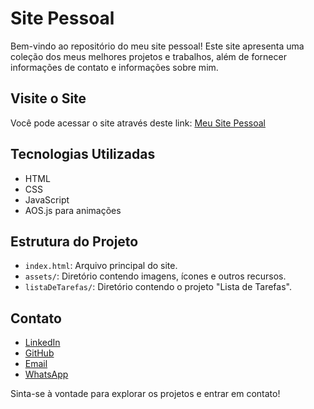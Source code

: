 # Site Pessoal

Bem-vindo ao repositório do meu site pessoal! Este site apresenta uma coleção dos meus melhores projetos e trabalhos, além de fornecer informações de contato e informações sobre mim.

## Visite o Site

Você pode acessar o site através deste link: [Meu Site Pessoal](https://FelipeSilvaNavarro.github.io/sitePessoal)

## Tecnologias Utilizadas

- HTML
- CSS
- JavaScript
- AOS.js para animações

## Estrutura do Projeto

- `index.html`: Arquivo principal do site.
- `assets/`: Diretório contendo imagens, ícones e outros recursos.
- `listaDeTarefas/`: Diretório contendo o projeto "Lista de Tarefas".

## Contato

- [LinkedIn](https://www.linkedin.com/in/felipe-navarro-9b033a199/)
- [GitHub](https://github.com/FelipeSilvaNavarro)
- [Email](mailto:felipenavarro07@hotmail.com)
- [WhatsApp](https://api.whatsapp.com/send/?phone=5582988130715&text=Ol%C3%A1%21+Vim+pelo+seu+site%21&type=phone_number&app_absent=0)

Sinta-se à vontade para explorar os projetos e entrar em contato!
